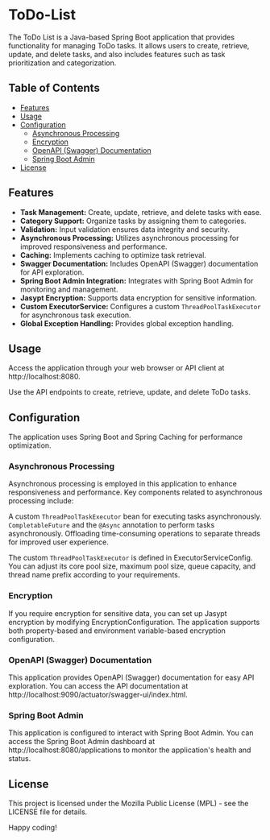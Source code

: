 # ToDo-List

The ToDo List is a Java-based Spring Boot application that provides functionality for managing ToDo tasks. It allows users to create, retrieve, update, and delete tasks, and also includes features such as task prioritization and categorization.

## Table of Contents
- [Features](#features)
- [Usage](#usage)
- [Configuration](#configuration)
  - [Asynchronous Processing](#asynchronous-processing)
  - [Encryption](#encryption)
  - [OpenAPI (Swagger) Documentation](#openAPI-(swagger)-documentation)
  - [Spring Boot Admin](#spring-boot-admin)
- [License](#license)

## Features

- **Task Management:** Create, update, retrieve, and delete tasks with ease.
- **Category Support:** Organize tasks by assigning them to categories.
- **Validation:** Input validation ensures data integrity and security.
- **Asynchronous Processing:** Utilizes asynchronous processing for improved responsiveness and performance.
- **Caching:** Implements caching to optimize task retrieval.
- **Swagger Documentation:** Includes OpenAPI (Swagger) documentation for API exploration.
- **Spring Boot Admin Integration:** Integrates with Spring Boot Admin for monitoring and management.
- **Jasypt Encryption:** Supports data encryption for sensitive information.
- **Custom ExecutorService:** Configures a custom `ThreadPoolTaskExecutor` for asynchronous task execution.
- **Global Exception Handling:** Provides global exception handling.

## Usage
Access the application through your web browser or API client at http://localhost:8080.

Use the API endpoints to create, retrieve, update, and delete ToDo tasks.

## Configuration
The application uses Spring Boot and Spring Caching for performance optimization.

### Asynchronous Processing
Asynchronous processing is employed in this application to enhance responsiveness and performance. Key components related to asynchronous processing include:

A custom `ThreadPoolTaskExecutor` bean for executing tasks asynchronously.
`CompletableFuture` and the `@Async` annotation to perform tasks asynchronously.
Offloading time-consuming operations to separate threads for improved user experience.

The custom `ThreadPoolTaskExecutor` is defined in ExecutorServiceConfig. You can adjust its core pool size, maximum pool size, queue capacity, and thread name prefix according to your requirements.

### Encryption
If you require encryption for sensitive data, you can set up Jasypt encryption by modifying EncryptionConfiguration. The application supports both property-based and environment variable-based encryption configuration.

### OpenAPI (Swagger) Documentation
This application provides OpenAPI (Swagger) documentation for easy API exploration. You can access the API documentation at http://localhost:9090/actuator/swagger-ui/index.html.

### Spring Boot Admin
This application is configured to interact with Spring Boot Admin. You can access the Spring Boot Admin dashboard at http://localhost:8080/applications to monitor the application's health and status.

## License
This project is licensed under the Mozilla Public License (MPL) - see the LICENSE file for details.

Happy coding!
